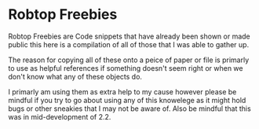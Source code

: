 # Robtop Freebies

Robtop Freebies are Code snippets that have already been shown or made public this here is a compilation of all of those 
that I was able to gather up. 

The reason for copying all of these onto a peice of paper or file is primarly to use as helpful references if something doesn't
seem right or when we don't know what any of these objects do. 

I primarly am using them as extra help to my cause however please be mindful if you try to go about using any of this 
knowelege as it might hold bugs or other sneakies that I may not be aware of. Also be mindful that this was in 
mid-development of 2.2.



